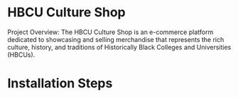 # HBCU Culture Shop
Project Overview: The HBCU Culture Shop is an e-commerce platform dedicated to showcasing and selling merchandise that represents the rich culture, history, and traditions of Historically Black Colleges and Universities (HBCUs).
# Installation Steps
